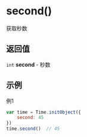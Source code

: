 # second()
获取秒数

## 返回值
``int`` **second** - 秒数

## 示例
例1

```javascript
var time = Time.initObject({
    second: 45
})
time.second()  // 45
```